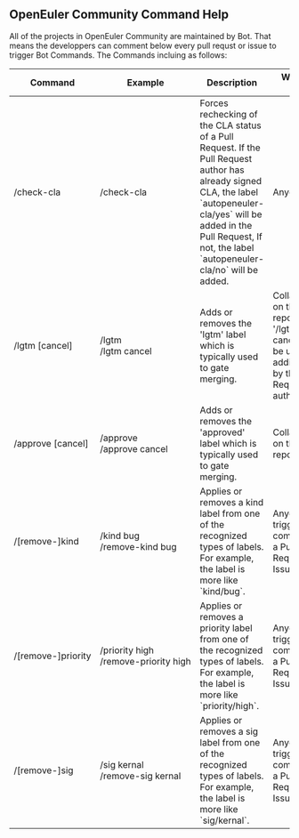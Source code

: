 ## OpenEuler Community Command Help

All of the projects in OpenEuler Community are maintained by Bot.
That means the developpers can comment below every pull requst or issue to trigger Bot Commands.
The Commands incluing as follows:

<table class="command">
    <thead>
        <tr>
            <th>Command</th>
            <th>Example</th>
            <th>Description</th>
            <th>Who Can Use</th>
        </tr>
    </thead>
    <tbody>
        <tr>
            <td>
                /check-cla
            </td>
            <td style="white-space:nowrap;">
                /check-cla
            </td>
            <td>
                Forces rechecking of the CLA status of a Pull Request.
                If the Pull Request author has already signed CLA,
                the label `autopeneuler-cla/yes` will be added in the Pull Request,
                If not, the label `autopeneuler-cla/no` will be added.
            </td>
            <td>
                Anyone
            </td>
        </tr>
        <tr>
            <td>
                /lgtm [cancel]
            </td>
            <td style="white-space:nowrap;">
                /lgtm
                <br/>
                /lgtm cancel
            </td>
            <td>
                Adds or removes the 'lgtm' label which is typically used to gate merging.
            </td>
            <td>
                Collaborators on the repository. '/lgtm cancel' can be used additionally by the Pull Request author.
            </td>
        </tr>
        <tr>
            <td>
                /approve [cancel]
            </td>
            <td style="white-space:nowrap;">
                /approve
                <br/>
                /approve cancel
            </td>
            <td>
                Adds or removes the 'approved' label which is typically used to gate merging.
            </td>
            <td>
                Collaborators on the repository.
            </td>
        </tr>
        <tr>
            <td>
                /[remove-]kind
            </td>
            <td style="white-space:nowrap;">
                /kind bug
                <br/>
                /remove-kind bug
            </td>
            <td>
                Applies or removes a kind label from one of the recognized types of labels.
                For example, the label is more like `kind/bug`.
            </td>
            <td>
                Anyone can trigger this command on a Pull Request or Issue.
            </td>
        </tr>
        <tr>
            <td>
                /[remove-]priority
            </td>
            <td style="white-space:nowrap;">
                /priority high
                <br/>
                /remove-priority high
            </td>
            <td>
                Applies or removes a priority label from one of the recognized types of labels.
                For example, the label is more like `priority/high`.
            </td>
            <td>
                Anyone can trigger this command on a Pull Request or Issue.
            </td>
        </tr>
        <tr>
            <td>
                /[remove-]sig
            </td>
            <td style="white-space:nowrap;">
                /sig kernal
                <br/>
                /remove-sig kernal
            </td>
            <td>
                Applies or removes a sig label from one of the recognized types of labels.
                For example, the label is more like `sig/kernal`.
            </td>
            <td>
                Anyone can trigger this command on a Pull Request or Issue.
            </td>
        </tr>
    </tbody>
</table>
